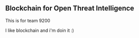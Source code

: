 ## Blockchain for Open Threat Intelligence

This is for team 9200

I like blockchain and i'm doin it :)
